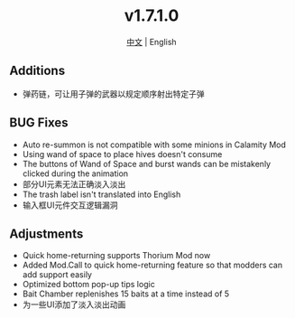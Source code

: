 ﻿<h1 align="center">v1.7.1.0</h1>

<div align="center">

[中文](../zh/v1.7.1.0.md) | English

</div>

## Additions

- 弹药链，可让用子弹的武器以规定顺序射出特定子弹

## BUG Fixes

- Auto re-summon is not compatible with some minions in Calamity Mod
- Using wand of space to place hives doesn't consume
- The buttons of Wand of Space and burst wands can be mistakenly clicked during the animation
- 部分UI元素无法正确淡入淡出
- The trash label isn't translated into English
- 输入框UI元件交互逻辑漏洞

## Adjustments

- Quick home-returning supports Thorium Mod now
- Added Mod.Call to quick home-returning feature so that modders can add support easily
- Optimized bottom pop-up tips logic
- Bait Chamber replenishes 15 baits at a time instead of 5
- 为一些UI添加了淡入淡出动画
